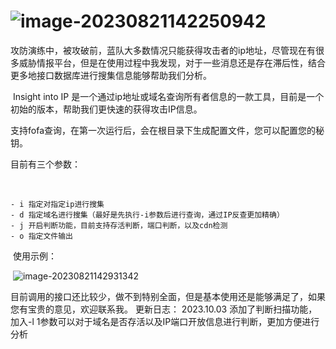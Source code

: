 # ![image-20230821142250942](https://blueandwhite.oss-cn-beijing.aliyuncs.com/blog/202308/image-20230821142250942.png)

   攻防演练中，被攻破前，蓝队大多数情况只能获得攻击者的ip地址，尽管现在有很多威胁情报平台，但是在使用过程中我发现，对于一些消息还是存在滞后性，结合更多地接口数据库进行搜集信息能够帮助我们分析。

​	Insight into IP 是一个通过ip地址或域名查询所有者信息的一款工具，目前是一个初始的版本，帮助我们更快速的获得攻击IP信息。

​	支持fofa查询，在第一次运行后，会在根目录下生成配置文件，您可以配置您的秘钥。

   目前有三个参数：

​	

```
- i 指定对指定ip进行搜集
- d 指定域名进行搜集（最好是先执行-i参数后进行查询，通过IP反查更加精确）
- j 开启判断功能，目前支持存活判断，端口判断，以及cdn检测
- o 指定文件输出
```

​	使用示例：

​	![image-20230821142931342](https://blueandwhite.oss-cn-beijing.aliyuncs.com/blog/202308/image-20230821142931342.png)



目前调用的接口还比较少，做不到特别全面，但是基本使用还是能够满足了，如果您有宝贵的意见，欢迎联系我。
更新日志：
2023.10.03 添加了判断扫描功能，加入-l 1参数可以对于域名是否存活以及IP端口开放信息进行判断，更加方便进行分析
